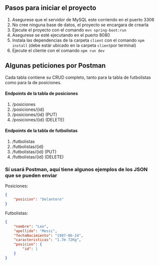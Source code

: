 ## Pasos para iniciar el proyecto

1. Asegurese que el servidor de MySQL este corriendo en el puerto 3306
2. No cree ninguna base de datos, el proyecto se encargara de crearla
3. Ejecute el proyecto con el comando `mvn spring-boot:run`
4. Asegurese se esté ejecutando en el puerto 8080
5. Instala las dependencias de la carpeta `client` con el comando `npm install` (debe estár ubicado en la carpeta `client`por terminal)
6. Ejecute el cliente con el comando `npm run dev`


## Algunas peticiones por Postman

Cada tabla contiene su CRUD completo, tanto para la tabla de futbolistas como para la de posiciones.

#### Endpoints de la tabla de posiciones
1. /posiciones
2. /posiciones/{id}
3. /posiciones/{id} (PUT)
4. /posiciones/{id} (DELETE)

#### Endpoints de la tabla de futbolistas
1. /futbolistas
2. /futbolistas/{id}
3. /futbolistas/{id} (PUT)
4. /futbolistas/{id} (DELETE)


### Sí usará Postman, aquí tiene algunos ejemplos de los JSON que se pueden enviar

Posiciones:

```json
{
    "posicion": "Delantero"
}
```

Futbolistas:

```json
{
    "nombre": "Leo",
    "apellido": "Messi",
    "fechaNacimiento": "1987-06-24",
    "caracteristicas": "1.7m 72Kg",
    "posicion": {
        "id": 1
    }
}
```
